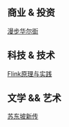 ## 商业 & 投资

[漫步华尔街](https://book.douban.com/subject/10606457/)

## 科技 & 技术

[Flink原理与实践](https://book.douban.com/subject/35401741/)

## 文学 && 艺术

[苏东坡新传](https://book.douban.com/subject/34996404/)
